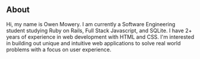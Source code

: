 ## About

Hi, my name is Owen Mowery. I am currently a Software Engineering student 
studying Ruby on Rails, Full Stack Javascript, and SQLite. 
I have 2+ years of experience in web development with HTML and CSS.
I'm interested in building out unique and intuitive web applications to 
solve real world problems with a focus on user experience. 
